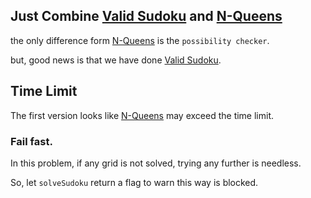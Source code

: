 ## Just Combine [Valid Sudoku](../valid-sudoku) and [N-Queens](../n-queens)

the only difference form [N-Queens](../n-queens) is the `possibility checker`. 

but, good news is that we have done [Valid Sudoku](../valid-sudoku).


## Time Limit 

The first version looks like [N-Queens](../n-queens) may exceed the time limit. 

### Fail fast.

In this problem, if any grid is not solved, trying any further is needless.

So, let `solveSudoku` return a flag to warn this way is blocked.
